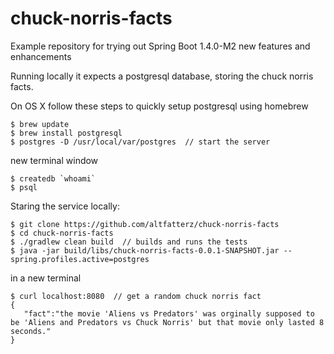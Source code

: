 # chuck-norris-facts
Example repository for trying out Spring Boot 1.4.0-M2 new features and enhancements

Running locally it expects a postgresql database, storing the chuck norris facts.

On OS X follow these steps to quickly setup postgresql using homebrew

```
$ brew update
$ brew install postgresql
$ postgres -D /usr/local/var/postgres  // start the server
```

new terminal window

```
$ createdb `whoami`
$ psql 
```

Staring the service locally:

```
$ git clone https://github.com/altfatterz/chuck-norris-facts
$ cd chuck-norris-facts
$ ./gradlew clean build  // builds and runs the tests
$ java -jar build/libs/chuck-norris-facts-0.0.1-SNAPSHOT.jar --spring.profiles.active=postgres
```

in a new terminal

```
$ curl localhost:8080  // get a random chuck norris fact
{  
   "fact":"the movie 'Aliens vs Predators' was orginally supposed to be 'Aliens and Predators vs Chuck Norris' but that movie only lasted 8 seconds."
}
```




